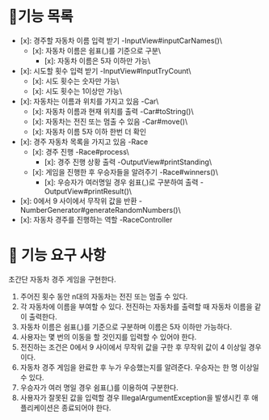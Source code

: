 # 🎯기능 목록
- [x]: 경주할 자동차 이름 입력 받기 -InputView#inputCarNames()\
  - [x]: 자동차 이름은 쉼표(,)를 기준으로 구분\
    - [x]: 자동차 이름은 5자 이하만 가능\
- [x]: 시도할 횟수 입력 받기 -InputView#InputTryCount\
  - [x]: 시도 횟수는 숫자만 가능\
  - [x]: 시도 횟수는 1이상만 가능\
- [x]: 자동차는 이름과 위치를 가지고 있음 -Car\
  - [x]: 자동차 이름과 현재 위치를 출력 -Car#toString()\
  - [x]: 자동차는 전진 또는 멈출 수 있음 -Car#move()\
  - [x]: 자동차 이름 5자 이하 한번 더 확인
- [x]: 경주 자동차 목록을 가지고 있음 -Race
  - [x]: 경주 진행 -Race#process\
    - [x]: 경주 진행 상황 출력 -OutputView#printStanding\
  - [x]: 게임을 진행한 후 우승자들을 알려주기 -Race#winners()\
    - [x]: 우승자가 여러명일 경우 쉼표(,)로 구분하여 출력 -OutputView#printResult()\ 
- [x]: 0에서 9 사이에서 무작위 값을 반환 -NumberGenerator#generateRandomNumbers()\
- [x]: 자동차 경주를 진행하는 역할 -RaceController

# 🚀 기능 요구 사항
초간단 자동차 경주 게임을 구현한다.

1. 주어진 횟수 동안 n대의 자동차는 전진 또는 멈출 수 있다.
2. 각 자동차에 이름을 부여할 수 있다. 전진하는 자동차를 출력할 때 자동차 이름을 같이 출력한다.
3. 자동차 이름은 쉼표(,)를 기준으로 구분하며 이름은 5자 이하만 가능하다.
4. 사용자는 몇 번의 이동을 할 것인지를 입력할 수 있어야 한다.
5. 전진하는 조건은 0에서 9 사이에서 무작위 값을 구한 후 무작위 값이 4 이상일 경우이다.
6. 자동차 경주 게임을 완료한 후 누가 우승했는지를 알려준다. 우승자는 한 명 이상일 수 있다.
7. 우승자가 여러 명일 경우 쉼표(,)를 이용하여 구분한다.
8. 사용자가 잘못된 값을 입력할 경우 IllegalArgumentException을 발생시킨 후 애플리케이션은 종료되어야 한다.